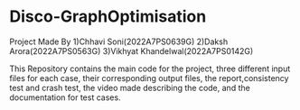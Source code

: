 # Disco-GraphOptimisation
Project Made By
1)Chhavi Soni(2022A7PS0639G)
2)Daksh Arora(2022A7PS0563G)
3)Vikhyat Khandelwal(2022A7PS0142G)

This Repository contains the main code for the project, three different input files for each case, their corresponding output files, the report,consistency test and crash test, the video made describing the code, and the documentation for test cases.

